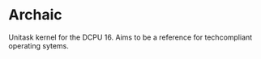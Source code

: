 # Archaic
Unitask kernel for the DCPU 16. Aims to be a reference for techcompliant operating sytems.
